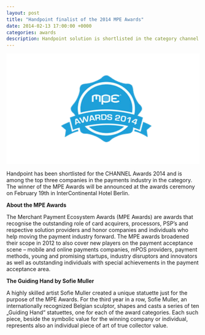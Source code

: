 ```yaml
---
layout: post
title: "Handpoint finalist of the 2014 MPE Awards"
date: 2014-02-13 17:00:00 +0000
categories: awards
description: Handpoint solution is shortlisted in the category channel awards at the MPE awards 2014 for its innovative offering regarding mobile payment acceptance in different channels.
---
```


<img class="ui medium centered image" src="/images/logos/mpe-award-2014-logo.png" alt="mpe award logo 2014">

Handpoint has been shortlisted for the CHANNEL Awards 2014 and is among the top three companies in the payments industry in the category. The winner of the MPE Awards will be announced at the awards ceremony on February 19th in InterContinental Hotel Berlin.

**About the MPE Awards**

The Merchant Payment Ecosystem Awards (MPE Awards) are awards that recognise the outstanding role of card acquirers, processors, PSP’s and respective solution providers and honor companies and individuals who help moving the payment industry forward. The MPE awards broadened their scope in 2012 to also cover new players on the payment acceptance scene – mobile and online payments companies, mPOS providers, payment methods, young and promising startups, industry disruptors and innovators as well as outstanding individuals with special achievements in the payment acceptance area.

**The Guiding Hand by Sofie Muller**

A highly skilled artist Sofie Muller created a unique statuette just for the purpose of the MPE Awards. For the third year in a row, Sofie Muller, an internationally recognized Belgian sculptor, shapes and casts a series of ten „Guiding Hand“ statuettes, one for each of the award categories. Each such piece, beside the symbolic value for the winning company or individual, represents also an individual piece of art of true collector value.